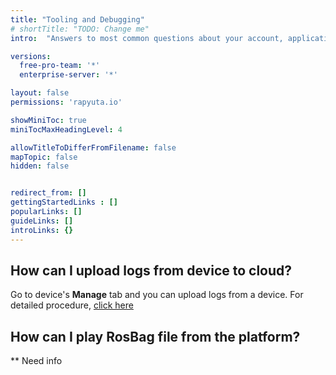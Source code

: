 ```yaml
---
title: "Tooling and Debugging"
# shortTitle: "TODO: Change me"
intro:  "Answers to most common questions about your account, applications and the platform"

versions:
  free-pro-team: '*'
  enterprise-server: '*'

layout: false
permissions: 'rapyuta.io'

showMiniToc: true
miniTocMaxHeadingLevel: 4

allowTitleToDifferFromFilename: false
mapTopic: false
hidden: false


redirect_from: []
gettingStartedLinks : []
popularLinks: []
guideLinks: []
introLinks: {}
---
```



## How can I upload logs from device to cloud?

Go to device's **Manage** tab and you can upload logs from a device. For detailed procedure, [click here](/3_how-tos/35_tooling_and_debugging/352_upload-files-from-device/)

## How can I play RosBag file from the platform?

** Need info

